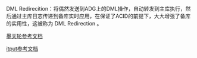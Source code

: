 DML Redirecition：将偶然发送到ADG上的DML操作，自动转发到主库执行，然后通过主库日志传递到备库实时应用，在保证了ACID的前提下，大大增强了备库的实用性，这被称为 DML Redirection 。

[墨天轮参考文档](https://www.modb.pro/db/754)

[itput参考文档](http://blog.itpub.net/26736162/viewspace-2656071/)

